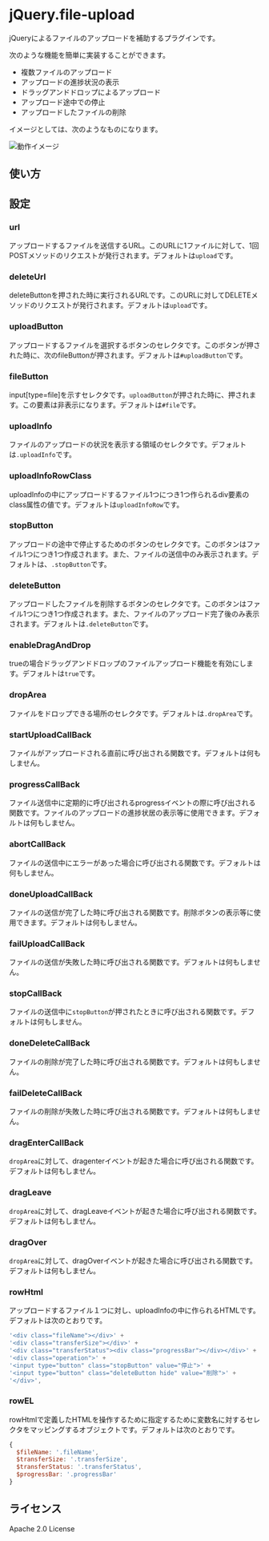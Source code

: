 # jQuery.file-upload
jQueryによるファイルのアップロードを補助するプラグインです。

次のような機能を簡単に実装することができます。

- 複数ファイルのアップロード
- アップロードの進捗状況の表示
- ドラッグアンドドロップによるアップロード
- アップロード途中での停止
- アップロードしたファイルの削除

イメージとしては、次のようなものになります。

![動作イメージ](https://webarata.github.io/jQuery-file-upload/image/fileupload.gif)

## 使い方



## 設定

### url

アップロードするファイルを送信するURL。このURLに1ファイルに対して、1回POSTメソッドのリクエストが発行されます。デフォルトは`upload`です。

### deleteUrl

deleteButtonを押された時に実行されるURLです。このURLに対してDELETEメソッドのリクエストが発行されます。デフォルトは`upload`です。

### uploadButton

アップロードするファイルを選択するボタンのセレクタです。このボタンが押された時に、次のfileButtonが押されます。デフォルトは`#uploadButton`です。

### fileButton

input[type=file]を示すセレクタです。`uploadButton`が押された時に、押されます。この要素は非表示になります。デフォルトは`#file`です。

### uploadInfo

ファイルのアップロードの状況を表示する領域のセレクタです。デフォルトは`.uploadInfo`です。

### uploadInfoRowClass

uploadInfoの中にアップロードするファイル1つにつき1つ作られるdiv要素のclass属性の値です。デフォルトは`uploadInfoRow`です。

### stopButton

アップロードの途中で停止するためのボタンのセレクタです。このボタンはファイル1つにつき1つ作成されます。また、ファイルの送信中のみ表示されます。デフォルトは、`.stopButton`です。

### deleteButton

アップロードしたファイルを削除するボタンのセレクタです。このボタンはファイル1つにつき1つ作成されます。また、ファイルのアップロード完了後のみ表示されます。デフォルトは`.deleteButton`です。

### enableDragAndDrop

trueの場合ドラッグアンドドロップのファイルアップロード機能を有効にします。デフォルトは`true`です。

### dropArea

ファイルをドロップできる場所のセレクタです。デフォルトは`.dropArea`です。

### startUploadCallBack

ファイルがアップロードされる直前に呼び出される関数です。デフォルトは何もしません。

### progressCallBack

ファイル送信中に定期的に呼び出されるprogressイベントの際に呼び出される関数です。ファイルのアップロードの進捗状居の表示等に使用できます。デフォルトは何もしません。

### abortCallBack

ファイルの送信中にエラーがあった場合に呼び出される関数です。デフォルトは何もしません。

### doneUploadCallBack

ファイルの送信が完了した時に呼び出される関数です。削除ボタンの表示等に使用できます。デフォルトは何もしません。

### failUploadCallBack

ファイルの送信が失敗した時に呼び出される関数です。デフォルトは何もしません。

### stopCallBack

ファイルの送信中に`stopButton`が押されたときに呼び出される関数です。デフォルトは何もしません。

### doneDeleteCallBack

ファイルの削除が完了した時に呼び出される関数です。デフォルトは何もしません。

### failDeleteCallBack

ファイルの削除が失敗した時に呼び出される関数です。デフォルトは何もしません。

### dragEnterCallBack

`dropArea`に対して、dragenterイベントが起きた場合に呼び出される関数です。デフォルトは何もしません。

### dragLeave

`dropArea`に対して、dragLeaveイベントが起きた場合に呼び出される関数です。デフォルトは何もしません。

### dragOver

`dropArea`に対して、dragOverイベントが起きた場合に呼び出される関数です。デフォルトは何もしません。

### rowHtml

アップロードするファイル１つに対し、uploadInfoの中に作られるHTMLです。デフォルトは次のとおりです。

```JavaScript
'<div class="fileName"></div>' +
'<div class="transferSize"></div>' +
'<div class="transferStatus"><div class="progressBar"></div></div>' +
'<div class="operation">' +
'<input type="button" class="stopButton" value="停止">' +
'<input type="button" class="deleteButton hide" value="削除">' +
'</div>',
```

### rowEL

rowHtmlで定義したHTMLを操作するために指定するために変数名に対するセレクタをマッピングするオブジェクトです。デフォルトは次のとおりです。

```JavaScript
{
  $fileName: '.fileName',
  $transferSize: '.transferSize',
  $transferStatus: '.transferStatus',
  $progressBar: '.progressBar'
}
```

## ライセンス

Apache 2.0 License